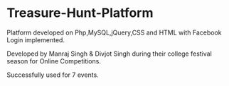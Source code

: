Treasure-Hunt-Platform
======================

Platform developed on Php,MySQL,jQuery,CSS and HTML with Facebook Login implemented.

Developed by Manraj Singh & Divjot Singh during their college festival season for Online Competitions.

Successfully used for 7 events.
